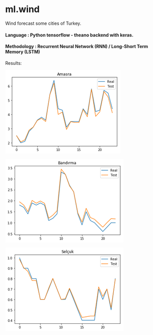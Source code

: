 # ml.wind
Wind forecast some cities of Turkey.

#### Language    : Python tensorflow - theano backend with keras.
#### Methodology : Recurrent Neural Network (RNN) / Long-Short Term Memory (LSTM)

Results:

![|Solid](https://raw.githubusercontent.com/xhkocatepe/ml.wind/master/images/AMASRA_RND_24_HOUR.png)

![|Solid](https://raw.githubusercontent.com/xhkocatepe/ml.wind/master/images/BANDIRMA_RND_24_HOUR.png)

![|Solid](https://raw.githubusercontent.com/xhkocatepe/ml.wind/master/images/SELCUK_RND_24_HOUR.png)
